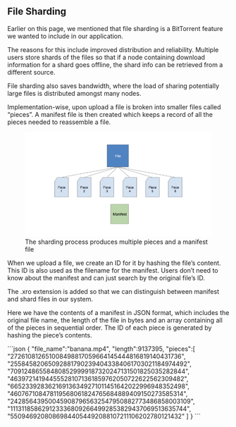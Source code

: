 <h2>File Sharding</h2>
<p>Earlier on this page, we mentioned that file sharding is a BitTorrent feature we wanted to include in our application.</p>
<p>The reasons for this include improved distribution and reliability. Multiple users store shards of the files so that if a node containing download information for a shard goes offline, the shard info can be retrieved from a different source.</p>
<p>File sharding also saves bandwidth, where the load of sharing potentially large files is distributed amongst many nodes.</p>
<p>Implementation-wise, upon upload a file is broken into smaller files called “pieces”. A manifest file is then created which keeps a record of all the pieces needed to reassemble a file.</p>

<figure>
  <img src="public/images/file_sharding.png" alt="File sharding">
  <figcaption>The sharding process produces multiple pieces and a manifest file</figcaption>
</figure>

<p>When we upload a file, we create an ID for it by hashing the file’s content. This ID is also used as the filename for the manifest. Users don’t need to know about the manifest and can just search by the original file’s ID.</p>
<p>The .xro extension is added so that we can distinguish between manifest and shard files in our system.</p>
<p>Here we have the contents of a manifest in JSON format, which includes the original file name, the length of the file in bytes and an array containing all of the pieces in sequential order. The ID of each piece is generated by hashing the piece’s contents.</p>
```json
  {
    "file_name":"banana.mp4",
    "length":9137395,
    "pieces":[
      "272610812651008498817059664145444816819140431736",
      "255845820650928817902394043384061703021184974492",
      "709124865584808529999187320247131501825035282844",
      "463972141944555281071361859762050722622562309482",
      "665233928362169136349271011451642022996948352498",
      "460767108478119568061824765684889409150273585314",
      "242856439500459087965632547950882773486858003109",
      "1113118586291233368092664992853829437069513635744",
      "55094692080869844054492088107211106202780121432"
    ]
  }
```
